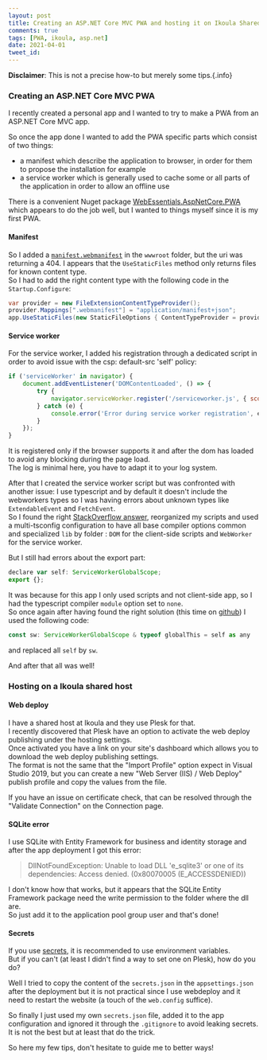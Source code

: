```yaml
---
layout: post
title: Creating an ASP.NET Core MVC PWA and hosting it on Ikoula Shared Host
comments: true
tags: [PWA, ikoula, asp.net]
date: 2021-04-01
tweet_id: 
---
```


**Disclaimer**: This is not a precise how-to but merely some tips.{.info}

### Creating an ASP.NET Core MVC PWA

I recently created a personal app and I wanted to try to make a PWA from an ASP.NET Core MVC app.

So once the app done I wanted to add the PWA specific parts which consist of two things:
- a manifest which describe the application to browser, in order for them to propose the installation for example
- a service worker which is generally used to cache some or all parts of the application in order to allow an offline use

There is a convenient Nuget package [WebEssentials.AspNetCore.PWA](https://www.nuget.org/packages/WebEssentials.AspNetCore.PWA/) which appears to do the job well, but I wanted to things myself since it is my first PWA.

#### Manifest

So I added a [`manifest.webmanifest`](https://developer.mozilla.org/en-US/docs/Web/Manifest) in the `wwwroot` folder, but the uri was returning a 404.
I appears that the `UseStaticFiles` method only returns files for known content type.  
So I had to add the right content type with the following code in the `Startup.Configure`:
``` csharp
var provider = new FileExtensionContentTypeProvider();
provider.Mappings[".webmanifest"] = "application/manifest+json";
app.UseStaticFiles(new StaticFileOptions { ContentTypeProvider = provider});
```

#### Service worker

For the service worker, I added his registration through a dedicated script in order to avoid issue with the csp: default-src 'self' policy:
``` js
if ('serviceWorker' in navigator) {
    document.addEventListener('DOMContentLoaded', () => {
        try {
            navigator.serviceWorker.register('/serviceworker.js', { scope: '/' });
        } catch (e) {
            console.error('Error during service worker registration', e);
        }
    });
}
```
It is registered only if the browser supports it and after the dom has loaded to avoid any blocking during the page load.  
The log is minimal here, you have to adapt it to your log system.

After that I created the service worker script but was confronted with another issue: I use typescript and by default it doesn't include the webworkers types so I was having errors about unknown types like `ExtendableEvent` and `FetchEvent`.  
So I found the right [StackOverflow answer](https://stackoverflow.com/questions/56356655/structuring-a-typescript-project-with-workers), reorganized my scripts and used a multi-tsconfig configuration to have all base compiler options common and specialized `lib` by folder : `DOM` for the client-side scripts and `WebWorker` for the service worker.

But I still had errors about the export part:
``` js
declare var self: ServiceWorkerGlobalScope;
export {};
```
It was because for this app I only used scripts and not client-side app, so I had the typescript compiler `module` option set to `none`.  
So once again after having found the right solution (this time on [github](https://github.com/microsoft/TypeScript/issues/11781#issuecomment-785350836)) I used the following code:
``` js
const sw: ServiceWorkerGlobalScope & typeof globalThis = self as any
```
and replaced all `self` by `sw`.

And after that all was well!

### Hosting on a Ikoula shared host


#### Web deploy
I have a shared host at Ikoula and they use Plesk for that.  
I recently discovered that Plesk have an option to activate the web deploy publishing under the hosting settings.  
Once activated you have a link on your site's dashboard which allows you to download the web deploy publishing settings.  
The format is not the same that the "Import Profile" option expect in Visual Studio 2019, but you can create a new "Web Server (IIS) / Web Deploy" publish profile and copy the values from the file.

If you have an issue on certificate check, that can be resolved through the "Validate Connection" on the Connection page.

#### SQLite error
I use SQLite with Entity Framework for business and identity storage and after the app deployment I got this error:
> DllNotFoundException: Unable to load DLL 'e_sqlite3' or one of its dependencies: Access denied. (0x80070005 (E_ACCESSDENIED))

I don't know how that works, but it appears that the SQLite Entity Framework package need the write permission to the folder where the dll are.  
So just add it to the application pool group user and that's done!

#### Secrets
If you use [secrets](https://docs.microsoft.com/en-us/aspnet/core/security/app-secrets), it is recommended to use environment variables.  
But if you can't (at least I didn't find a way to set one on Plesk), how do you do?

Well I tried to copy the content of the `secrets.json` in the `appsettings.json` after the deployment but it is not practical since I use webdeploy and it need to restart the website (a touch of the `web.config` suffice).

So finally I just used my own `secrets.json` file, added it to the app configuration and ignored it through the `.gitignore` to avoid leaking secrets.  
It is not the best but at least that do the trick.

So here my few tips, don't hesitate to guide me to better ways!